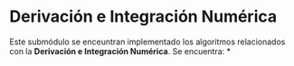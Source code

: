 # Derivación e Integración Numérica

Este submódulo se enceuntran implementado los algoritmos relacionados con la **Derivación e Integración Numérica**. Se encuentra: 
* 